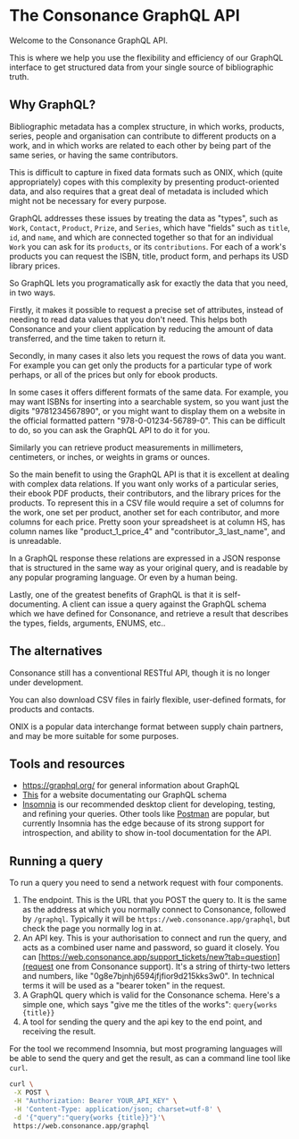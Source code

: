 # The Consonance GraphQL API

Welcome to the Consonance GraphQL API.

This is where we help you use the flexibility and efficiency of our GraphQL interface to get structured data from your single source of bibliographic truth.

## Why GraphQL?

Bibliographic metadata has a complex structure, in which works, products, series, people and organisation can contribute to different products on a work, and in which works are related to each other by being part of the same series, or having the same contributors.

This is difficult to capture in fixed data formats such as ONIX, which (quite appropriately) copes with this complexity by presenting product-oriented data, and also requires that a great deal of metadata is included which might not be necessary for every purpose.

GraphQL addresses these issues by treating the data as "types", such as `Work`, `Contact`, `Product`, `Prize`, and `Series`, which have "fields" such as `title`, `id`, and `name`, and which are connected together so that for an individual `Work` you can ask for its `products`, or its `contributions`. For each of a work's products you can request the ISBN, title, product form, and perhaps its USD library prices.

So GraphQL lets you programatically ask for exactly the data that you need, in two ways.

Firstly, it makes it possible to request a precise set of attributes, instead of needing to read data values that you don't need. This helps both Consonance and your client application by reducing the amount of data transferred, and the time taken to return it.

Secondly, in many cases it also lets you request the rows of data you want. For example you can get only the products for a particular type of work perhaps, or all of the prices but only for ebook products.

In some cases it offers different formats of the same data. For example, you may want ISBNs for inserting into a searchable system, so you want just the digits "9781234567890", or you might want to display them on a website in the official formatted pattern "978-0-01234-56789-0". This can be difficult to do, so you can ask the GraphQL API to do it for you.

Similarly you can retrieve product measurements in millimeters, centimeters, or inches, or weights in grams or ounces.

So the main benefit to using the GraphQL API is that it is excellent at dealing with complex data relations. If you want only works of a particular series, their ebook PDF products, their contributors, and the library prices for the products. To represent this in a CSV file would require a set of columns for the work, one set per product, another set for each contributor, and more columns for each price. Pretty soon your spreadsheet is at column HS, has column names like "product_1_price_4" and "contributor_3_last_name", and is unreadable.

In a GraphQL response these relations are expressed in a JSON response that is structured in the same way as your original query, and is readable by any popular programing language. Or even by a human being.

Lastly, one of the greatest benefits of GraphQL is that it is self-documenting. A client can issue a query against the GraphQL schema which we have defined for Consonance, and retrieve a result that describes the types, fields, arguments, ENUMS, etc..

## The alternatives

Consonance still has a conventional RESTful API, though it is no longer under development.

You can also download CSV files in fairly flexible, user-defined formats, for products and contacts.

ONIX is a popular data interchange format between supply chain partners, and may be more suitable for some purposes.

## Tools and resources

  * https://graphql.org/ for general information about GraphQL
  * [This](http://consonance-graphql-schema.s3-website-eu-west-1.amazonaws.com/) for a website documentating our GraphQL schema
  * [Insomnia](https://insomnia.rest/) is our recommended desktop client for developing, testing, and refining your queries. Other tools like [Postman](https://www.postman.com/) are popular, but currently Insomnia has the edge because of its strong support for introspection, and ability to show in-tool documentation for the API.

## Running a query

To run a query you need to send a network request with four components.

 1. The endpoint. This is the URL that you POST the query to. It is the same as the address at which you normally connect to Consonance, followed by `/graphql`. Typically it will be `https://web.consonance.app/graphql`, but check the page you normally log in at.
 2. An API key. This is your authorisation to connect and run the query, and acts as a combined user name and password, so guard it closely. You can [https://web.consonance.app/support_tickets/new?tab=question](request one from Consonance support). It's a string of thirty-two letters and numbers, like "0g8e7bjnhj6594jfjfior9d215kks3w0". In technical terms it will be used as a "bearer token" in the request.
 3. A GraphQL query which is valid for the Consonance schema. Here's a simple one, which says "give me the titles of the works": `query{works {title}}`
 4. A tool for sending the query and the api key to the end point, and receiving the result.

 For the tool we recommend Insomnia, but most programing languages will be able to send the query and get the result, as can a command line tool like `curl`.
 ```sh
 curl \
  -X POST \
  -H "Authorization: Bearer YOUR_API_KEY" \
  -H 'Content-Type: application/json; charset=utf-8' \
  -d '{"query":"query{works {title}}"}'\
  https://web.consonance.app/graphql
```
